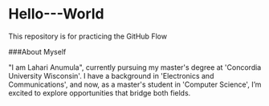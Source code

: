 # Hello---World
This repository is for practicing the GitHub Flow

###About Myself

"I am Lahari Anumula", currently pursuing my master's degree at 'Concordia University Wisconsin'. I have a background in 'Electronics and Communications', and now, as a master's student in 'Computer Science', I’m excited to explore opportunities that bridge both fields.
